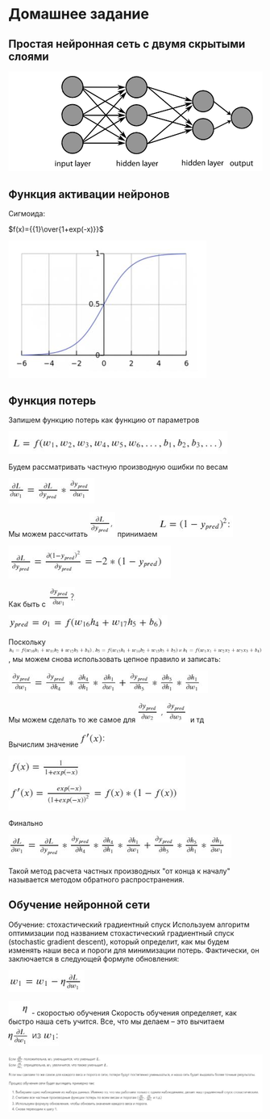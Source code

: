 # Домашнее задание
## Простая нейронная сеть с двумя скрытыми слоями

![ui_glow](./doc/pic.png)

## Функция активации нейронов 

Сигмоида: 
  
$f(x)={{1}\over{1+exp(-x)}}$


![ui_glow_up](./doc/sigmoid.JPG)

## Функция потерь

Запишем функцию потерь как функцию от параметров

![pic1](./doc/pic1.JPG)

Будем рассматривать частную производную ошибки по весам 

![pic2](./doc/pic2.JPG)

Мы можем рассчитать ![pic3](./doc/pic3.JPG) принимаем ![pic4](./doc/pic4.JPG)

![pic5](./doc/pic5.JPG)

Как быть с ![pic6](./doc/pic6.JPG)

![pic7](./doc/pic7.JPG)

Поскольку ![pic8](./doc/pic8.JPG) , мы можем снова использовать цепное правило и записать:

![pic9](./doc/pic9.JPG)

Мы можем сделать то же самое для ![pic10](./doc/pic10.JPG) и тд

Вычислим значение ![pic11](./doc/pic11.JPG)

![pic12](./doc/pic12.JPG)

Финально 

![pic13](./doc/pic13.JPG)

Такой метод расчета частных производных "от конца к началу" называется методом обратного распространения.

## Обучение нейронной сети

Обучение: стохастический градиентный спуск Используем алгоритм оптимизации под названием стохастический градиентный спуск (stochastic gradient descent), который определит, как мы будем изменять наши веса и пороги для минимизации потерь. Фактически, он заключается в следующей формуле обновления:

![pic14](./doc/pic14.JPG)

![pic15](./doc/pic15.JPG) - скоростью обучения Скорость обучения определяет, как быстро наша сеть учится. Все, что мы делаем – это вычитаем ![pic16](./doc/pic16.JPG)

![pic17](./doc/pic17.JPG)